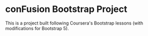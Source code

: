# conFusion Bootstrap Project

This is a project built following Coursera's Bootstrap lessons (with modifications for Bootstrap 5).
